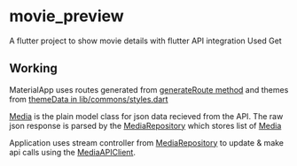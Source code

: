 # movie_preview

A flutter project to show movie details with flutter API integration
Used Get 



## Working

MaterialApp uses routes generated from [generateRoute method](https://github.com/Sonal-1601/movie_preview/blob/15ce35b88c96eb45ea6835ed00305246b7b3b3c1/lib/commons/routes.dart#L23) and themes from [themeData in lib/commons/styles.dart](https://github.com/Sonal-1601/movie_preview/blob/15ce35b88c96eb45ea6835ed00305246b7b3b3c1/lib/commons/styles.dart#L3)

[Media](https://github.com/Sonal-1601/movie_preview/blob/15ce35b88c96eb45ea6835ed00305246b7b3b3c1/lib/models/plain/media.dart#L10) is the plain model class for json data recieved from the API. The raw json response is parsed by the [MediaRepository](https://github.com//movie_preview/blob/master/lib/models/repository/media.dart) which stores list of [Media](https://github.com/Sonal-1601/movie_preview/blob/15ce35b88c96eb45ea6835ed00305246b7b3b3c1/lib/models/plain/media.dart#L10)

Application uses stream controller from [MediaRepository](https://github.com/Sonal-1601/movie_preview/blob/master/lib/models/repository/media.dart) to update & make api calls using the [MediaAPIClient](https://github.com/Sonal-1601/movie_preview/blob/master/lib/api/client.dart).
